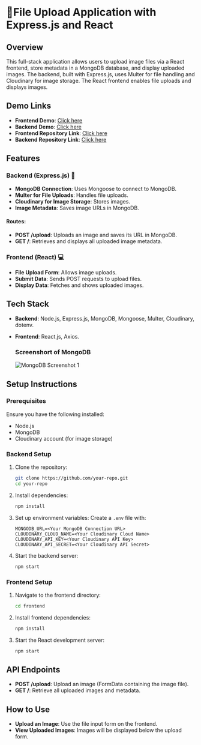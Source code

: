# 📂File Upload Application with Express.js and React

## Overview
This full-stack application allows users to upload image files via a React frontend, store metadata in a MongoDB database, and display uploaded images. The backend, built with Express.js, uses Multer for file handling and Cloudinary for image storage. The React frontend enables file uploads and displays images.

## Demo Links
- **Frontend Demo**: [Click here](https://multer-frontend.vercel.app/)
- **Backend Demo**: [Click here](https://multer-backend-xi.vercel.app/)
- **Frontend Repository Link**: [Click here](https://github.com/nks854338/multerFrontend)
- **Backend Repository Link**: [Click here](https://github.com/nks854338/multerBackend)

## Features

### Backend (Express.js) 🚀
- **MongoDB Connection**: Uses Mongoose to connect to MongoDB. 
- **Multer for File Uploads**: Handles file uploads. 
- **Cloudinary for Image Storage**: Stores images. 
- **Image Metadata**: Saves image URLs in MongoDB. 

#### Routes:
- **POST /upload**: Uploads an image and saves its URL in MongoDB.
- **GET /**: Retrieves and displays all uploaded image metadata.

### Frontend (React) 💻
- **File Upload Form**: Allows image uploads.
- **Submit Data**: Sends POST requests to upload files.
- **Display Data**: Fetches and shows uploaded images.

## Tech Stack
- **Backend**: Node.js, Express.js, MongoDB, Mongoose, Multer, Cloudinary, dotenv.
- **Frontend**: React.js, Axios.

  ### Screenshort of MongoDB
    
  ![MongoDB Screenshot 1](https://github.com/user-attachments/assets/dbf9c95f-1e88-46b9-9e73-3dad02c1c07c)


## Setup Instructions

### Prerequisites
Ensure you have the following installed:
- Node.js
- MongoDB
- Cloudinary account (for image storage)

### Backend Setup
1. Clone the repository:
    ```bash
    git clone https://github.com/your-repo.git
    cd your-repo
    ```
2. Install dependencies:
    ```bash
    npm install
    ```
3. Set up environment variables:
    Create a `.env` file with:
    ```env
    MONGODB_URL=<Your MongoDB Connection URL>
    CLOUDINARY_CLOUD_NAME=<Your Cloudinary Cloud Name>
    CLOUDINARY_API_KEY=<Your Cloudinary API Key>
    CLOUDINARY_API_SECRET=<Your Cloudinary API Secret>
    ```
4. Start the backend server:
    ```bash
    npm start
    ```

### Frontend Setup
1. Navigate to the frontend directory:
    ```bash
    cd frontend
    ```
2. Install frontend dependencies:
    ```bash
    npm install
    ```
3. Start the React development server:
    ```bash
    npm start
    ```
## API Endpoints
- **POST /upload**: Upload an image (FormData containing the image file).
- **GET /**: Retrieve all uploaded images and metadata.

## How to Use
- **Upload an Image**: Use the file input form on the frontend.
- **View Uploaded Images**: Images will be displayed below the upload form.
